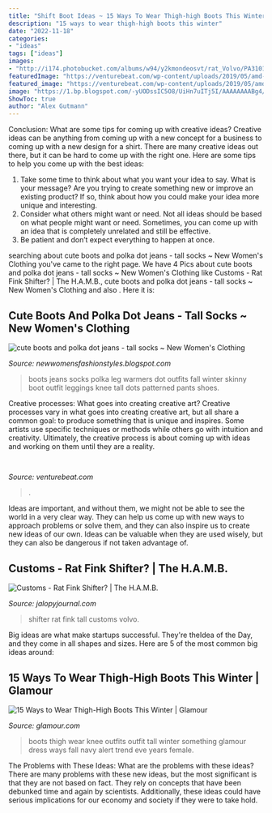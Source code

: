 ```yaml
---
title: "Shift Boot Ideas ~ 15 Ways To Wear Thigh-high Boots This Winter"
description: "15 ways to wear thigh-high boots this winter"
date: "2022-11-18"
categories:
- "ideas"
tags: ["ideas"]
images:
- "http://i174.photobucket.com/albums/w94/y2kmondeosvt/rat_Volvo/PA310185.jpg"
featuredImage: "https://venturebeat.com/wp-content/uploads/2019/05/amd-ryzen-third-generation.jpg"
featured_image: "https://venturebeat.com/wp-content/uploads/2019/05/amd-ryzen-third-generation.jpg"
image: "https://1.bp.blogspot.com/-yUODssIC5O8/UiHn7uITj5I/AAAAAAAABg4/x4EjQruo5PA/s1600/polka+dot+jeans+tall+socks+cute+boots.jpg"
ShowToc: true
author: "Alex Gutmann"
---
```



Conclusion: What are some tips for coming up with creative ideas?
Creative ideas can be anything from coming up with a new concept for a business to coming up with a new design for a shirt. There are many creative ideas out there, but it can be hard to come up with the right one. Here are some tips to help you come up with the best ideas: 
1) Take some time to think about what you want your idea to say. What is your message? Are you trying to create something new or improve an existing product? If so, think about how you could make your idea more unique and interesting. 
2) Consider what others might want or need. Not all ideas should be based on what people might want or need. Sometimes, you can come up with an idea that is completely unrelated and still be effective. 
3) Be patient and don’t expect everything to happen at once.

	

		
searching about cute boots and polka dot jeans - tall socks ~ New Women&#039;s Clothing you've came to the right page. We have 4 Pics about cute boots and polka dot jeans - tall socks ~ New Women&#039;s Clothing like Customs - Rat Fink Shifter? | The H.A.M.B., cute boots and polka dot jeans - tall socks ~ New Women&#039;s Clothing and also . Here it is:
		
    
## Cute Boots And Polka Dot Jeans - Tall Socks ~ New Women&#039;s Clothing

<img loading=lazy src="https://1.bp.blogspot.com/-yUODssIC5O8/UiHn7uITj5I/AAAAAAAABg4/x4EjQruo5PA/s1600/polka+dot+jeans+tall+socks+cute+boots.jpg" onerror="this.onerror=null;this.src='https://tse1.mm.bing.net/th?id=OIP.hsasRqLbv7qKJ5liQIwlWwHaLL&amp;pid=15.1';" alt="cute boots and polka dot jeans - tall socks ~ New Women&#039;s Clothing">

_Source: newwomensfashionstyles.blogspot.com_

>boots jeans socks polka leg warmers dot outfits fall winter skinny boot outfit leggings knee tall dots patterned pants shoes. 

	

Creative processes: What goes into creating creative art?
Creative processes vary in what goes into creating creative art, but all share a common goal: to produce something that is unique and inspires. Some artists use specific techniques or methods while others go with intuition and creativity. Ultimately, the creative process is about coming up with ideas and working on them until they are a reality.

    
## 

<img loading=lazy src="https://venturebeat.com/wp-content/uploads/2019/05/amd-ryzen-third-generation.jpg" onerror="this.onerror=null;this.src='https://tse1.mm.bing.net/th?id=OIP.11ghnT6m99Zk2gavAzErcQHaDt&amp;pid=15.1';" alt="">

_Source: venturebeat.com_

>. 

	

Ideas are important, and without them, we might not be able to see the world in a very clear way. They can help us come up with new ways to approach problems or solve them, and they can also inspire us to create new ideas of our own. Ideas can be valuable when they are used wisely, but they can also be dangerous if not taken advantage of.

    
## Customs - Rat Fink Shifter? | The H.A.M.B.

<img loading=lazy src="http://i174.photobucket.com/albums/w94/y2kmondeosvt/rat_Volvo/PA310185.jpg" onerror="this.onerror=null;this.src='https://tse1.mm.bing.net/th?id=OIP.Qh9Z_mIxOuV47QGiJRgp8wHaFj&amp;pid=15.1';" alt="Customs - Rat Fink Shifter? | The H.A.M.B.">

_Source: jalopyjournal.com_

>shifter rat fink tall customs volvo. 

	

Big ideas are what make startups successful. They're theIdea of the Day, and they come in all shapes and sizes. Here are 5 of the most common big ideas around:

    
## 15 Ways To Wear Thigh-High Boots This Winter | Glamour

<img loading=lazy src="https://media.glamour.com/photos/56964d19eaefd309768d4d31/master/w_1024,c_limit/fashion-2015-11-thigh-high-boots-outfit-ideas-something-navy-main.jpg" onerror="this.onerror=null;this.src='https://tse1.mm.bing.net/th?id=OIP.qu6Sh1HObJIbd8KNBtls5AHaLG&amp;pid=15.1';" alt="15 Ways to Wear Thigh-High Boots This Winter | Glamour">

_Source: glamour.com_

>boots thigh wear knee outfits outfit tall winter something glamour dress ways fall navy alert trend eve years female. 

	

The Problems with These Ideas: What are the problems with these ideas?
There are many problems with these new ideas, but the most significant is that they are not based on fact. They rely on concepts that have been debunked time and again by scientists. Additionally, these ideas could have serious implications for our economy and society if they were to take hold.

